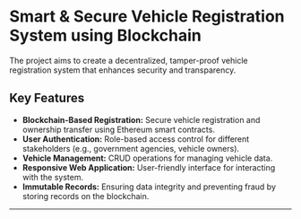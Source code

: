 # Smart & Secure Vehicle Registration System using Blockchain

The project aims to create a decentralized, tamper-proof vehicle registration system that enhances security and transparency.

## Key Features

- **Blockchain-Based Registration:** Secure vehicle registration and ownership transfer using Ethereum smart contracts.
- **User Authentication:** Role-based access control for different stakeholders (e.g., government agencies, vehicle owners).
- **Vehicle Management:** CRUD operations for managing vehicle data.
- **Responsive Web Application:** User-friendly interface for interacting with the system.
- **Immutable Records:** Ensuring data integrity and preventing fraud by storing records on the blockchain.

---


